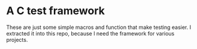 # A C test framework

These are just some simple macros and function that make testing easier.
I extracted it into this repo, because I need the framework for various
projects.

